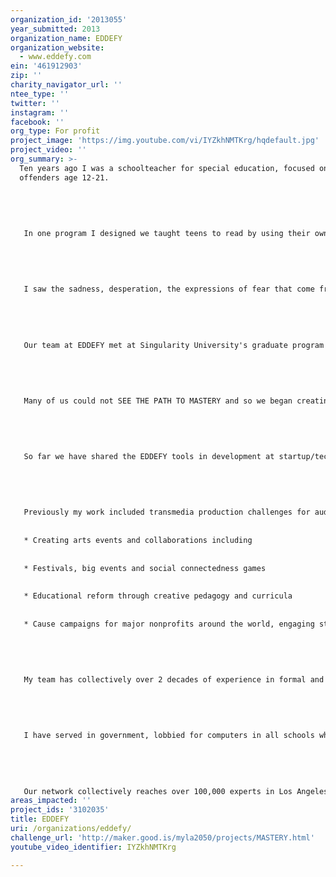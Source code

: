 ```yaml
---
organization_id: '2013055'
year_submitted: 2013
organization_name: EDDEFY
organization_website:
  - www.eddefy.com
ein: '461912903'
zip: ''
charity_navigator_url: ''
ntee_type: ''
twitter: ''
instagram: ''
facebook: ''
org_type: For profit
project_image: 'https://img.youtube.com/vi/IYZkhNMTKrg/hqdefault.jpg'
project_video: ''
org_summary: >-
  Ten years ago I was a schoolteacher for special education, focused on violent
  offenders age 12-21. 
   
   
   
   
   
   In one program I designed we taught teens to read by using their own music, asking them to rap freestyle into the computer and then sending them home with a CD, their lyrics and the assignment to produce a 2 song album in 9 weeks. Not only did all students complete the assignment, a large portion of the students improved their reading and writing tremendously, many jumping multiple grade levels in a matter of weeks while showing great motivation for the process of creative music production. Two students won demos in local studios for recording contracts and overall engagement and retention of this at-risk population was the highest we witnessed in years of teaching.
   
   
   
   
   
   I saw the sadness, desperation, the expressions of fear that come from feeling lost - and I also saw that the creative arts education can rapidly change this situation and the motivation of the individual learner.
   
   
   
   
   
   Our team at EDDEFY met at Singularity University's graduate program in 2012 at NASA/Ames where we galvanized around a mission to provide educational access to anyone, anywhere, anytime. We saw mobility, ubiquity of resources, tracking and personalization to be essential along with sharing the most engaging learning opportunities available to motivate individuals to be their best and achieve their goals. 
   
   
   
   
   
   Many of us could not SEE THE PATH TO MASTERY and so we began creating the EDDEFY toolkit and this MASTERY campaign for Los Angeles. We aim to map and visualize learning for the city of LA.
   
   
   
   
   
   So far we have shared the EDDEFY tools in development at startup/technology pitch sessions and at the educational GetIdeas Conference. This week we shared our work at DigitalLA and we will be demoing our product at technology events in LA this year.
   
   
   
   
   
   Previously my work included transmedia production challenges for audiences of all ages:
   
   
   * Creating arts events and collaborations including
   
   
   * Festivals, big events and social connectedness games
   
   
   * Educational reform through creative pedagogy and curricula
   
   
   * Cause campaigns for major nonprofits around the world, engaging storytellers to share their work effectively and build momentum for thousands of causes
   
   
   
   
   
   My team has collectively over 2 decades of experience in formal and informal learning settings along with 3 decades of nonprofit management experience and a vast pool of technology tools and expertise to bring to this process. My cofounders include two PhDs in data sciences for analysis and mapping of the insights we find through this campaign and we won awards in our graduate program for our ability to navigate the subtle challenges of the educational field using the EDDEFY toolkit.
   
   
   
   
   
   I have served in government, lobbied for computers in all schools when I was 7 years old and continue my lifelong work empowering others to be their best through any media available.
   
   
   
   
   
   Our network collectively reaches over 100,000 experts in Los Angeles.
areas_impacted: ''
project_ids: '3102035'
title: EDDEFY
uri: /organizations/eddefy/
challenge_url: 'http://maker.good.is/myla2050/projects/MASTERY.html'
youtube_video_identifier: IYZkhNMTKrg

---
```

